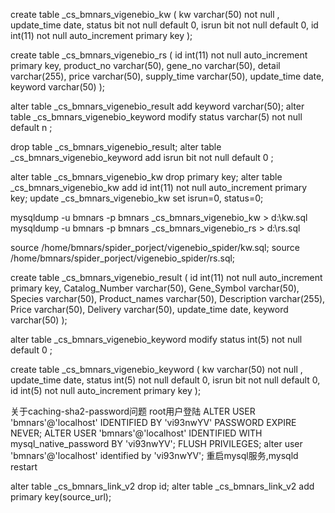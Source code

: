 create table _cs_bmnars_vigenebio_kw (
    kw varchar(50) not null ,
    update_time date,
    status bit not null default 0,
    isrun bit not null default 0,
    id int(11) not null auto_increment primary key
);  


create table _cs_bmnars_vigenebio_rs (
    id int(11) not null auto_increment primary key,
    product_no varchar(50),
    gene_no varchar(50),
    detail varchar(255),
    price varchar(50),
    supply_time varchar(50),
    update_time date,
    keyword varchar(50)
);

alter table _cs_bmnars_vigenebio_result add keyword varchar(50);
alter table _cs_bmnars_vigenebio_keyword modify status varchar(5) not null default n ;

drop table _cs_bmnars_vigenebio_result;
alter table _cs_bmnars_vigenebio_keyword add isrun bit not null default 0 ;

alter table _cs_bmnars_vigenebio_kw drop primary key;
alter table _cs_bmnars_vigenebio_kw add id int(11) not null auto_increment primary key;
update _cs_bmnars_vigenebio_kw set isrun=0, status=0;


mysqldump -u bmnars -p bmnars _cs_bmnars_vigenebio_kw > d:\kw.sql
mysqldump -u bmnars -p bmnars _cs_bmnars_vigenebio_rs > d:\rs.sql

source /home/bmnars/spider_porject/vigenebio_spider/kw.sql;
source /home/bmnars/spider_porject/vigenebio_spider/rs.sql;

create table _cs_bmnars_vigenebio_result (
    id int(11) not null auto_increment primary key,
    Catalog_Number varchar(50),
    Gene_Symbol varchar(50),
    Species varchar(50),
    Product_names varchar(50),
    Description varchar(255),
    Price varchar(50),
    Delivery varchar(50),
    update_time date,
    keyword varchar(50)
);

alter table _cs_bmnars_vigenebio_keyword modify status int(5) not null default 0 ;

create table _cs_bmnars_vigenebio_keyword (
    kw varchar(50) not null ,
    update_time date,
    status int(5) not null default 0,
    isrun bit not null default 0,
    id int(5) not null auto_increment primary key
);  

关于caching-sha2-password问题
root用户登陆
ALTER USER 'bmnars'@'localhost' IDENTIFIED BY 'vi93nwYV' PASSWORD EXPIRE NEVER;
ALTER USER 'bmnars'@'localhost' IDENTIFIED WITH mysql_native_password BY 'vi93nwYV';
FLUSH PRIVILEGES;
alter user 'bmnars'@'localhost' identified by 'vi93nwYV';
重启mysql服务,mysqld restart

alter table _cs_bmnars_link_v2 drop id;
alter table _cs_bmnars_link_v2  add primary key(source_url);